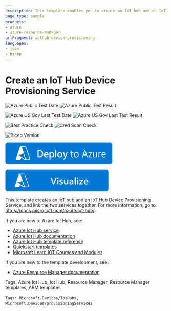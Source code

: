 ```yaml
---
description: This template enables you to create an IoT hub and an IoT Hub Device Provisioning Service, and link the two services together.
page_type: sample
products:
- azure
- azure-resource-manager
urlFragment: iothub-device-provisioning
languages:
- json
- bicep
---
```

# Create an IoT Hub Device Provisioning Service

![Azure Public Test Date](https://azurequickstartsservice.blob.core.windows.net/badges/quickstarts/microsoft.devices/iothub-device-provisioning/PublicLastTestDate.svg)
![Azure Public Test Result](https://azurequickstartsservice.blob.core.windows.net/badges/quickstarts/microsoft.devices/iothub-device-provisioning/PublicDeployment.svg)

![Azure US Gov Last Test Date](https://azurequickstartsservice.blob.core.windows.net/badges/quickstarts/microsoft.devices/iothub-device-provisioning/FairfaxLastTestDate.svg)
![Azure US Gov Last Test Result](https://azurequickstartsservice.blob.core.windows.net/badges/quickstarts/microsoft.devices/iothub-device-provisioning/FairfaxDeployment.svg)

![Best Practice Check](https://azurequickstartsservice.blob.core.windows.net/badges/quickstarts/microsoft.devices/iothub-device-provisioning/BestPracticeResult.svg)
![Cred Scan Check](https://azurequickstartsservice.blob.core.windows.net/badges/quickstarts/microsoft.devices/iothub-device-provisioning/CredScanResult.svg)

![Bicep Version](https://azurequickstartsservice.blob.core.windows.net/badges/quickstarts/microsoft.devices/iothub-device-provisioning/BicepVersion.svg)

[![Deploy To Azure](https://raw.githubusercontent.com/Azure/azure-quickstart-templates/master/1-CONTRIBUTION-GUIDE/images/deploytoazure.svg?sanitize=true)](https://portal.azure.com/#create/Microsoft.Template/uri/https%3A%2F%2Fraw.githubusercontent.com%2FAzure%2Fazure-quickstart-templates%2Fmaster%2Fquickstarts%2Fmicrosoft.devices%2Fiothub-device-provisioning%2Fazuredeploy.json)

[![Visualize](https://raw.githubusercontent.com/Azure/azure-quickstart-templates/master/1-CONTRIBUTION-GUIDE/images/visualizebutton.svg?sanitize=true)](http://armviz.io/#/?load=https%3A%2F%2Fraw.githubusercontent.com%2FAzure%2Fazure-quickstart-templates%2Fmaster%2Fquickstarts%2Fmicrosoft.devices%2Fiothub-device-provisioning%2Fazuredeploy.json)

This template creates an IoT hub and an IoT Hub Device Provisioning Service, and link the two services together. For more information, go to: https://docs.microsoft.com/azure/iot-hub/.

If you are new to Azure Iot Hub, see:

- [Azure Iot Hub service](https://azure.microsoft.com/services/iot-hub/)
- [Azure Iot Hub documentation](https://docs.microsoft.com/azure/iot-hub/)
- [Azure Iot Hub template reference](https://docs.microsoft.com/azure/templates/microsoft.devices/iothub-allversions)
- [Quickstart templates](https://azure.microsoft.com/resources/templates/?resourceType=Microsoft.Devices&pageNumber=1&sort=Popular)
- [Microsoft Learn IOT Courses and Modules](https://docs.microsoft.com/learn/browse/?products=azure-iot-central%2Cazure-iot-hub )

If you are new to the template development, see:

- [Azure Resource Manager documentation](https://docs.microsoft.com/azure/azure-resource-manager/)

Tags: Azure Iot Hub, Iot Hub, Resource Manager, Resource Manager templates, ARM templates

`Tags: Microsoft.Devices/IotHubs, Microsoft.Devices/provisioningServices`
